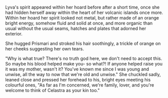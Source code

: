 Lyva's spirit appeared within her hoard before after a short time, once she had hidden herself away within the heart of her volcanic islands once more. Within her hoard her spirit looked not metal, but rather made of an orange bright energy, somehow fluid and solid at once, and more organic than usual without the usual seams, hatches and plates that adorned her exterior.    

She hugged Prismari and stroked his hair soothingly, a trickle of orange on her cheeks suggesting her own tears.    

"Why is what true? There's no truth god here, we don't need to accept this. So maybe his blood helped make you- so what?! If anyone helped raise you it was my mother, wasn't it? You've known me since I was young and unwise, all the way to now that we're old and unwise." She chuckled sadly, leaned close and pressed her forehead to his, bright eyes meeting his colourful ones, "As far as I'm concerned, we're family, lover, and you're welcome to think of Celastra as your kin too."